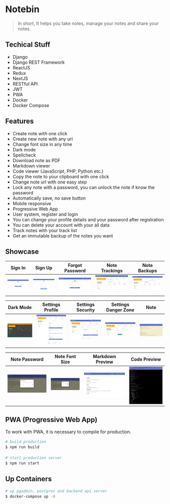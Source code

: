 # Notebin

> In short, It helps you take notes, manage your notes and share your notes.

## Techical Stuff

- Django
- Django REST Framework
- ReactJS
- Redux
- NextJS
- RESTful API
- JWT
- PWA
- Docker
- Docker Compose

## Features

- Create note with one click
- Create new note with any url
- Change font size in any time
- Dark mode
- Spellcheck
- Download note as PDF
- Markdown viewer
- Code viewer (JavaScript, PHP, Python etc.)
- Copy the note to your clipboard with one click
- Change note url with one easy step
- Lock any note with a password, you can unlock the note if know the password
- Automatically save, no save button
- Mobile responsive
- Progressive Web App
- User system, register and login
- You can change your profile details and your password after registration
- You can delete your account with your all data
- Track notes with your track list
- Get an immutable backup of the notes you want

## Showcase

|  Sign In  	|  Sign Up	|  Forgot Password 	|   Note Trackings	| Note Backups	|
|---	|---	|---	|---	| ---	|
|  ![Sign In](/docs/sign_in.png "Sign In") 	|  ![Sign Up](/docs/sign_up.png "Sign Up") 	|  ![Forgot Password](/docs/forgot_password.png "Forgot Password") 	|  ![Note Trackings](/docs/note_trackings.png "Note Trackings") 	| ![Note Backups](/docs/note_backups.png "Note Backups") 	|

|  Dark Mode	|  Settings Profile	|  Settings Security 	|   Settings Danger Zone	| Note	|
|---	|---	|---	|---	| ---	|
|  ![Dark Mode](/docs/dark_mode.png "Dark Mode") 	|  ![Profile](/docs/settings_profile.png "Profile") 	|  ![Security](/docs/settings_security.png "Security") 	|  ![Danger Zone](/docs/settings_danger_zone.png "Danger Zone") 	| ![Note](/docs/note.png "Note") 	|


|  Note Password  	|  Note Font Size	|  Markdown Preview 	|   Code Preview	|
|---	|---	|---	|---	|
|  ![Note Password](/docs/note_password.png "Note Password") 	|  ![Change Note Font Size](/docs/note_change_font_size.png "Change Note Font Size") 	|  ![Markdown Preview](/docs/markdown_preview.png "Markdown Preview") 	|  ![Code Preview](/docs/code_preview.png "Code Preview") 	|

## PWA (Progressive Web App)

To work with PWA, it is necessary to compile for production.

```bash
# build production
$ npm run build

# start production server
$ npm run start
```

## Up Containers

```bash
# up pgadmin, postgres and backend api server
$ docker-compose up -d
```